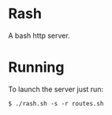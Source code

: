 # Rash
A bash http server.

# Running
To launch the server just run:

```
$ ./rash.sh -s -r routes.sh
```

